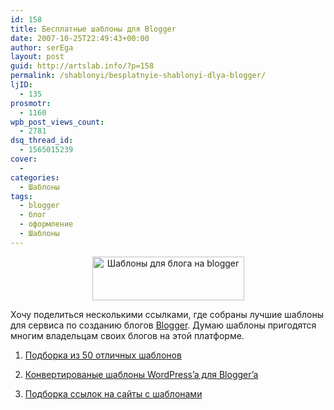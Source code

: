 ```yaml
---
id: 158
title: Бесплатные шаблоны для Blogger
date: 2007-10-25T22:49:43+00:00
author: serEga
layout: post
guid: http://artslab.info/?p=158
permalink: /shablonyi/besplatnyie-shablonyi-dlya-blogger/
ljID:
  - 135
prosmotr:
  - 1160
wpb_post_views_count:
  - 2781
dsq_thread_id:
  - 1565015239
cover:
  - 
categories:
  - Шаблоны
tags:
  - blogger
  - блог
  - оформление
  - Шаблоны
---
```

<p style="text-align: center">
  <img src="http://img135.imageshack.us/img135/5650/bloggerhe2.jpg" title="Шаблоны для блога на blogger" alt="Шаблоны для блога на blogger" border="0" height="70" width="243" />
</p>

Хочу поделиться несколькими ссылками, где собраны лучшие шаблоны для сервиса по созданию блогов <a href="http://blogger.com" title="создать свой блог" target="_blank">Blogger</a>. Думаю шаблоны пригодятся многим владельцам своих блогов на этой платформе.

1. <a href="http://mashable.com/2007/09/13/blogger-templates/" title="Permalink to 50 More Beautiful Blogger Templates" rel="bookmark">Подборка из 50 отличных шаблонов</a>

2. <a href="http://blogandweb.com/category/plantillas-blogger/" title="шаблоны для блогспот" target="_blank">Конвертированые шаблоны WordPress&#8217;a для Blogger&#8217;a</a>

3. <a href="http://mashable.com/2007/09/10/bloggercom-toolbox/" title="скачать шаблоны для блоггера бесплатно" target="_blank">Подборка ссылок на сайты с шаблонами</a>